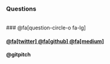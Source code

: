 ### Questions
<br>
### @fa[question-circle-o fa-lg]
<br>

#### <a href="https://twitter.com/gitpitch"> @fa[twitter] </a> <a href="https://github.com/gitpitch/gitpitch"> @fa[github] </a> <a href="https://medium.com/@gitpitch"> @fa[medium] </a>
#### <span class="notransform">@gitpitch</span>

